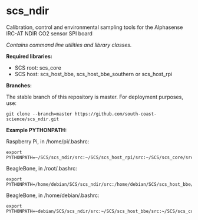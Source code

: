# scs_ndir
Calibration, control and environmental sampling tools for the Alphasense IRC-AT NDIR CO2 sensor SPI board

_Contains command line utilities and library classes._


**Required libraries:** 

* SCS root: scs_core
* SCS host: scs_host_bbe, scs_host_bbe_southern or scs_host_rpi


**Branches:**

The stable branch of this repository is master. For deployment purposes, use:

    git clone --branch=master https://github.com/south-coast-science/scs_ndir.git


**Example PYTHONPATH:**

Raspberry Pi, in /home/pi/.bashrc:

    export PYTHONPATH=~/SCS/scs_ndir/src:~/SCS/scs_host_rpi/src:~/SCS/scs_core/src:$PYTHONPATH


BeagleBone, in /root/.bashrc:

    export PYTHONPATH=/home/debian/SCS/scs_ndir/src:/home/debian/SCS/scs_host_bbe/src:/home/debian/SCS/scs_core/src:$PYTHONPATH


BeagleBone, in /home/debian/.bashrc:

    export PYTHONPATH=~debian/SCS/scs_ndir/src:~/SCS/scs_host_bbe/src:~/SCS/scs_core/src:$PYTHONPATH
